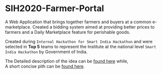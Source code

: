# SIH2020-Farmer-Portal
A Web Application that brings together farmers and buyers at a common e-marketplace. Created a bidding system aimed at providing better prices to farmers and a Daily Marketplace feature for perishable goods.

Created during `Internal Hackathon for Smart India Hackathon` and were selected in **Top 5** teams to represent the Institute at the national level `Smart India Hackathon` by Government of India.

The Detailed description of the idea can be [found here](https://drive.google.com/file/d/19fbGrhER-bqgE12wmIrbh4SaQUmeSH3z/view?usp=sharing) while,   
A short concise pith can be [found here](https://drive.google.com/file/d/1zYSwfQPDRSUlYUzSw5yzaOCqm1GF9qYC/view?usp=sharing).
